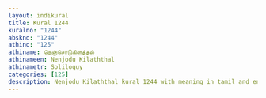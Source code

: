 ```yaml
---
layout: indikural
title: Kural 1244
kuralno: "1244"
abskno: "1244"
athino: "125"
athiname: நெஞ்சொடுகிளத்தல்
athinameen: Nenjodu Kilaththal
athinametr: Soliloquy
categories: [125]
description: Nenjodu Kilaththal kural 1244 with meaning in tamil and english 
---
```


